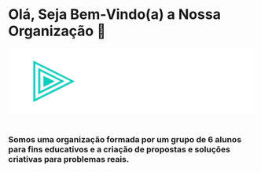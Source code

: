 # Olá, Seja Bem-Vindo(a) a Nossa Organização :wave: 

<div align="center">
    <img src="https://github.com/F6-Technology/.github/blob/main/profile/F6_Technology-Logo.png" width="500px">
</div>

#

### Somos uma organização formada por um grupo de 6 alunos para fins educativos e a criação de propostas e soluções criativas para problemas reais.